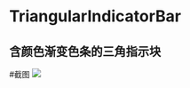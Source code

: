 # TriangularIndicatorBar
含颜色渐变色条的三角指示块
-------------------------------------------------------------------
#截图
![](https://github.com/PGStu/TriangularIndicatorBar/tree/master/screenshot/1.jpg)

